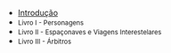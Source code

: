 - [Introdução](0_introducao.md)
- <small>Livro I - Personagens</small>
- <small>Livro II - Espaçonaves e Viagens Interestelares</small>
- <small>Livro III - Árbitros</small>
